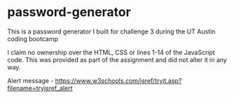 # password-generator
This is a password generator I built for challenge 3 during the UT Austin coding bootcamp


I claim no ownership over the HTML, CSS or lines 1-14 of the JavaScript code. This was provided as part of the assignment and did not alter it in any way. 

Alert message - https://www.w3schools.com/jsref/tryit.asp?filename=tryjsref_alert